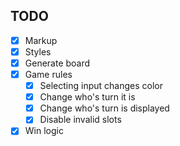 ## TODO

- [x] Markup
- [x] Styles
- [x] Generate board
- [x] Game rules
  - [x] Selecting input changes color
  - [x] Change who's turn it is
  - [x] Change who's turn is displayed
  - [x] Disable invalid slots
- [x] Win logic
